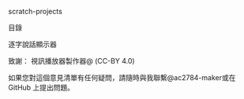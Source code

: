 scratch-projects

目錄

逐字說話顯示器

致謝：
視訊播放器製作器@ (CC-BY 4.0)


如果您對這個意見清單有任何疑問，請隨時與我聯繫@ac2784-maker或在 GitHub 上提出問題。
